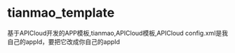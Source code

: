 # tianmao_template
基于APICloud开发的APP模板,tianmao,APICloud模板,APICloud
config.xml是我自己的appId，要把它改成你自己的appId
